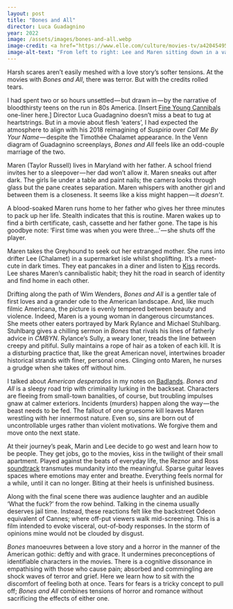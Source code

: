 ```yaml
---
layout: post
title: "Bones and All"
director: Luca Guadagnino
year: 2022
image: /assets/images/bones-and-all.webp
image-credit: <a href="https://www.elle.com/culture/movies-tv/a42045495/bones-and-all-review/">Yannis Drakoulidis / Metro Goldwyn Mayer Pictures</a>
image-alt-text: "From left to right: Lee and Maren sitting down in a vast field under a bright, blue sky"
---
```


Harsh scares aren’t easily meshed with a love story’s softer tensions. At the movies with _Bones and All_, there was terror. But with the credits rolled tears.

I had spent two or so hours unsettled — but drawn in — by the narrative of bloodthirsty teens on the run in 80s America. [Insert [Fine Young Cannibals](https://en.wikipedia.org/wiki/The_Raw_%26_the_Cooked_%28album%29) one-liner here.] Director Luca Guadagnino doesn’t miss a beat to tug at heartstrings. But in a movie about flesh ‘eaters’, I had expected the atmosphere to align with his 2018 reimagining of _Suspiria_ over _Call Me By Your Name_ — despite the Timothée Chalamet appearance. In the Venn diagram of Guadagnino screenplays, _Bones and All_ feels like an odd-couple marriage of the two.

Maren (Taylor Russell) lives in Maryland with her father. A school friend invites her to a sleepover — her dad won’t allow it. Maren sneaks out after dark. The girls lie under a table and paint nails; the camera looks through glass but the pane creates separation. Maren whispers with another girl and between them is a closeness. It seems like a kiss might happen — it _doesn’t_.

A blood-soaked Maren runs home to her father who gives her three minutes to pack up her life. Stealth indicates that this is routine. Maren wakes up to find a birth certificate, cash, cassette and her father gone. The tape is his goodbye note: ‘First time was when you were three…’ — she shuts off the player.

Maren takes the Greyhound to seek out her estranged mother. She runs into drifter Lee (Chalamet) in a supermarket isle whilst shoplifting. It’s a meet-cute in dark times. They eat pancakes in a diner and listen to [Kiss](https://www.youtube.com/watch?v=Gcj34XixuYg&ab_channel=KissVEVO) records. Lee shares Maren’s cannibalistic habit; they hit the road in search of identity and find home in each other.

Drifting along the path of Wim Wenders, _Bones and All_ is a gentler tale of first loves and a grander ode to the American landscape. And, like much filmic Americana, the picture is evenly tempered between beauty and violence. Indeed, Maren is a young woman in dangerous circumstances. She meets other eaters portrayed by Mark Rylance and Michael Stuhlbarg. Stuhlbarg gives a chilling sermon in _Bones_ that rivals his lines of fatherly advice in _CMBYN_. Rylance’s Sully, a weary loner, treads the line between creepy and pitiful. Sully maintains a rope of hair as a token of each kill. It is a disturbing practice that, like the great American novel, intertwines broader historical strands with finer, personal ones. Clinging onto Maren, he nurses a grudge when she takes off without him.

I talked about _American desperados_ in my notes on [Badlands](https://medium.com/@zoedowney/my-year-at-the-movies-day-1-36bc45f526e9). _Bones and All_ is a sleepy road trip with criminality lurking in the backseat. Characters are fleeing from small-town banalities, of course, but troubling impulses gnaw at calmer exteriors. Incidents (murders) happen along the way — the beast needs to be fed. The fallout of one gruesome kill leaves Maren wrestling with her innermost nature. Even so, sins are born out of uncontrollable urges rather than violent motivations. We forgive them and move onto the next state.

At their journey’s peak, Marin and Lee decide to go west and learn how to be people. They get jobs, go to the movies, kiss in the twilight of their small apartment. Played against the beats of everyday life, the Reznor and Ross [soundtrack](https://www.youtube.com/watch?v=mqIaOl4N1M8&ab_channel=TrentReznor-Topic) transmutes mundanity into the meaningful. Sparse guitar leaves spaces where emotions may enter and breathe. Everything feels normal for a while, until it can no longer. Biting at their heels is unfinished business.

Along with the final scene there was audience laughter and an audible ‘What the fuck?’ from the row behind. Talking in the cinema usually deserves jail time. Instead, these reactions felt like the backstreet Odeon equivalent of Cannes; where off-put viewers walk mid-screening. This is a film intended to evoke visceral, out-of-body responses. In the storm of opinions mine would not be clouded by disgust.

_Bones_ manoeuvres between a love story and a horror in the manner of the American gothic: deftly and with grace. It undermines preconceptions of identifiable characters in the movies. There is a cognitive dissonance in empathising with those who cause pain; absorbed and commingling are shock waves of terror and grief. Here we learn how to sit with the discomfort of feeling both at once. Tears for fears is a tricky concept to pull off; _Bones and All_ combines tensions of horror and romance without sacrificing the effects of either one.

